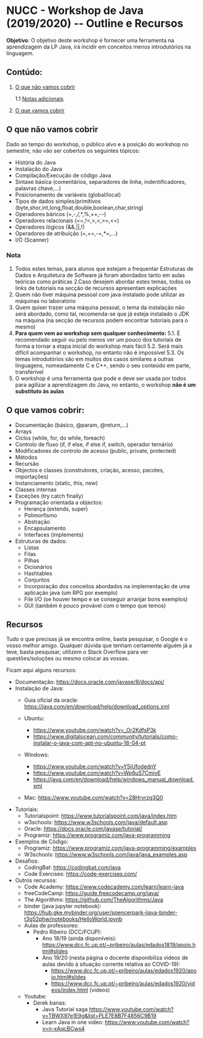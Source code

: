 # NUCC - Workshop de Java (2019/2020) -- Outline e Recursos
   **Objetivo**: O objetivo deste workshop é fornecer uma ferramenta na aprendizagem da LP Java, irá incidir em conceitos menos introdutórios na linguagem.

## Contúdo:
   1. [O que não vamos cobrir](#O-que-não-vamos-cobrir)
   
       1.1 [Notas adicionais](#Nota)
   
   2. [O que vamos cobrir](#O-que-vamos-cobrir)
   
## O que não vamos cobrir
   Dado ao tempo do workshop, o público alvo e a posição do workshop no semestre, não vão ser cobertos os seguintes tópicos:
*    História do Java
*    Instalação do Java
*    Compilação/Execução de código Java
*    Sintaxe básica (comentários, separadores de linha, indentificadores, palavras chave,...)
*    Posicionamento de variáveis (global/local)
*    Tipos de dados simples/primitivos (byte,shor,int,long,float,double,boolean,char,string)
*    Operadores báricos (+,-,/,*,%,++,--)
*    Operadores relacionais (==,!=,>,<,>=,<=)
*    Operadores lógicos (&&,||,!)
*    Operadores de atribuição (=,+=,-=,*=,...)
*    I/O (Scanner)

### Nota
1. Todos estes temas, para alunos que estejam a frequentar Estruturas de Dados e Arquitetura de Software já foram abordados tanto em aulas teóricas como práticas
2.Caso desejem abordar estes temas, todos os links de tutoriais na secção de recursos apresentam explicações
3. Quem não tiver máquina pessoal com java instalado pode utilizar as máquinas no laboratório
4. Quem quiser trazer uma máquina pessoal, o tema da instalação não será abordado, como tal, recomenda-se que já esteja instalado o JDK na máquina (na secção de recursos podem encontrar tutoriais para o mesmo)
5. **Para quem vem ao workshop sem qualquer conhecimento:**
   5.1. É recomendado seguir ou pelo menos ver um pouco dos tutoriais de forma a tornar a etapa inicial do workshop mais fácil
   5.2. Será mais difícil acompanhar o workshop, no entanto não é impossível
   5.3. Os temas introdutórios são em muitos dos casos similares a outras linguagens, nomeadamente C e C++, sendo o seu conteúdo em parte, transferível
6. O workshop é uma ferramenta que pode e deve ser usada por todos para agilizar a aprendizagem do Java, no entanto, o workshop **não é um substituto às aulas**

## O que vamos cobrir:
*  Documentação (básico, @param, @return,...)
*  Arrays
*  Ciclos (while, for, do while, foreach)
*  Controlo de fluxo (if, if else, if else if, switch, operador ternário)
*  Modificadores de controlo de acesso (public, private, protected)
*  Métodos
*  Recursão
*  Objectos e classes (construtores, criação, acesso, pacotes, importações)
*  Instanciamento (static, this, new)
*  Classes internas
*  Exceções (try catch finally)
*  Programação orientada a objectos:
   *  Herança (extends, super)
   *  Polimorfismo
   *  Abstração
   *  Encapsulamento
   *  Interfaces (implements)
*  Estruturas de dados:
   *  Listas
   *  Filas
   *  Pilhas
   *  Dicionários
   *  Hashtables
   *  Conjuntos
   *  Incorporação dos conceitos abordados na implementação de uma aplicação java (um RPG por exemplo)
   *  File I/O (se houver tempo e se conseguir arranjar bons exemplos)
   *  GUI (também é pouco provável com o tempo que temos)


## Recursos
   Tudo o que precisas já se encontra online, basta pesquisar, o Google é o vosso melhor amigo. Qualquer dúvida que tenham certamente alguém já a teve, basta pesquisar, utilizem o Stack Overflow para ver questões/soluções ou mesmo colocar as vossas.

Ficam aqui alguns recursos:
* Documentação: https://docs.oracle.com/javase/8/docs/api/
* Instalação de Java:
  * Guia oficial da oracle: https://java.com/en/download/help/download_options.xml
  * Ubuntu: 
    * https://www.youtube.com/watch?v=_Or2KdfsP3k
    * https://www.digitalocean.com/community/tutorials/como-instalar-o-java-com-apt-no-ubuntu-18-04-pt
  * Windows: 
    * https://www.youtube.com/watch?v=Y5iUfodednY
    * https://www.youtube.com/watch?v=Wp6uS7CmivE
    * https://java.com/en/download/help/windows_manual_download.xml

  * Mac: https://www.youtube.com/watch?v=28Hrvrzg3Q0
* Tutoriais:
  * Tutorialspoint: https://www.tutorialspoint.com/java/index.htm
  * w3schools: https://www.w3schools.com/java/default.asp
  * Oracle: https://docs.oracle.com/javase/tutorial/
  * Programiz: https://www.programiz.com/java-programming
* Exemplos de Código:
  * Programiz: https://www.programiz.com/java-programming/examples
  * W3schools: https://www.w3schools.com/java/java_examples.asp
* Desafios:
  * CodingBat: https://codingbat.com/java
  * Code Exercises: https://code-exercises.com/
* Outros recursos:
  * Code Academy: https://www.codecademy.com/learn/learn-java
  * freeCodeCamp: https://guide.freecodecamp.org/java/
  * The Algorithms: https://github.com/TheAlgorithms/Java
  * binder (java jupyter notebook): https://hub.gke.mybinder.org/user/spencerpark-ijava-binder-t3g52phw/notebooks/HelloWorld.ipynb
  * Aulas de professores:
    * Pedro Ribeiro (DCC/FCUP):
      * Ano 18/19 (ainda disponíveis): https://www.dcc.fc.up.pt/~pribeiro/aulas/edados1819/apoio.html#slides
      * Ano 19/20 (nesta página o docente disponibiliza videos de aulas devido à situação corrente relativa ao COVID-19): 
        * https://www.dcc.fc.up.pt/~pribeiro/aulas/edados1920/apoio.html#slides
        * https://www.dcc.fc.up.pt/~pribeiro/aulas/edados1920/videos/index.html (videos)
  * Youtube:
    * Derek banas:
      * Java Tutorial saga https://www.youtube.com/watch?v=TBWX97e1E9g&list=PLE7E8B7F4856C9B19
      * Learn Java in one video: https://www.youtube.com/watch?v=n-xAqcBCws4



